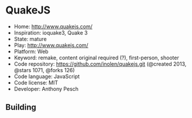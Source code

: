 # QuakeJS

- Home: http://www.quakejs.com/
- Inspiration: ioquake3, Quake 3
- State: mature
- Play: http://www.quakejs.com/
- Platform: Web
- Keyword: remake, content original required (?), first-person, shooter
- Code repository: https://github.com/inolen/quakejs.git (@created 2013, @stars 1071, @forks 126)
- Code language: JavaScript
- Code license: MIT
- Developer: Anthony Pesch

## Building
